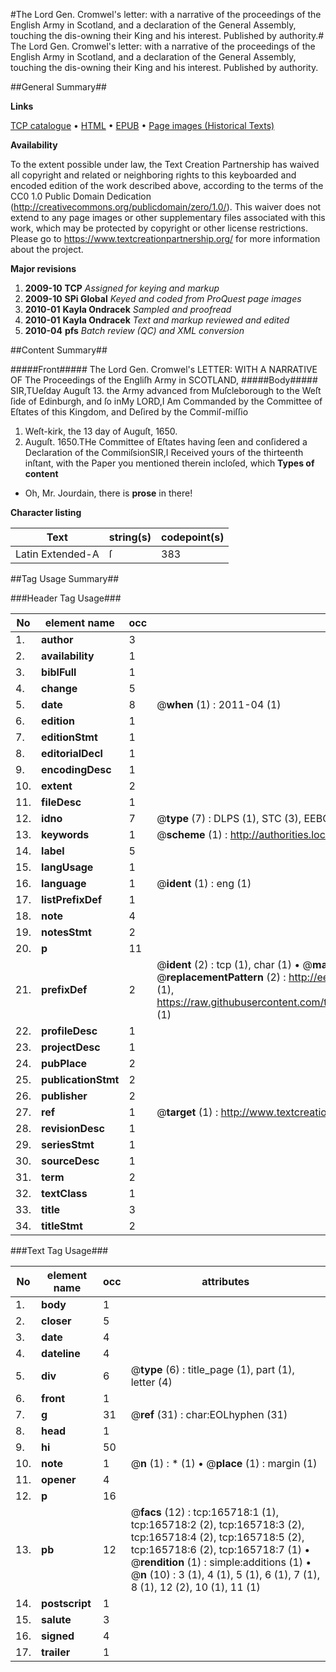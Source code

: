 #The Lord Gen. Cromwel's letter: with a narrative of the proceedings of the English Army in Scotland, and a declaration of the General Assembly, touching the dis-owning their King and his interest. Published by authority.#
The Lord Gen. Cromwel's letter: with a narrative of the proceedings of the English Army in Scotland, and a declaration of the General Assembly, touching the dis-owning their King and his interest. Published by authority.

##General Summary##

**Links**

[TCP catalogue](http://www.ota.ox.ac.uk/tcp/)  • 
[HTML](http://tei.it.ox.ac.uk/tcp/Texts-HTML/free/A80/A80949.html)  • 
[EPUB](http://tei.it.ox.ac.uk/tcp/Texts-EPUB/free/A80/A80949.epub) • 
[Page images (Historical Texts)](https://historicaltexts.jisc.ac.uk/eebo-99865505e)

**Availability**

To the extent possible under law, the Text Creation Partnership has waived all copyright and related or neighboring rights to this keyboarded and encoded edition of the work described above, according to the terms of the CC0 1.0 Public Domain Dedication (http://creativecommons.org/publicdomain/zero/1.0/). This waiver does not extend to any page images or other supplementary files associated with this work, which may be protected by copyright or other license restrictions. Please go to https://www.textcreationpartnership.org/ for more information about the project.

**Major revisions**

1. __2009-10__ __TCP__ *Assigned for keying and markup*
1. __2009-10__ __SPi Global__ *Keyed and coded from ProQuest page images*
1. __2010-01__ __Kayla Ondracek__ *Sampled and proofread*
1. __2010-01__ __Kayla Ondracek__ *Text and markup reviewed and edited*
1. __2010-04__ __pfs__ *Batch review (QC) and XML conversion*

##Content Summary##

#####Front#####
The Lord Gen. Cromwel's LETTER: WITH A NARRATIVE OF The Proceedings of the Engliſh Army in SCOTLAND,
#####Body#####
SIR,TUeſday Auguſt 13. the Army advanced from Muſcleborough to the Weſt ſide of Edinburgh, and ſo inMy LORD,I Am Commanded by the Committee of Eſtates of this Kingdom, and Deſired by the Commiſ-miſſio
1. Weſt-kirk, the 13 day of Auguſt, 1650.
13. Auguſt. 1650.THe Committee of Eſtates having ſeen and conſidered a Declaration of the CommiſsionSIR,I Received yours of the thirteenth inſtant, with the Paper you mentioned therein incloſed, which
**Types of content**

  * Oh, Mr. Jourdain, there is **prose** in there!

**Character listing**


|Text|string(s)|codepoint(s)|
|---|---|---|
|Latin Extended-A|ſ|383|

##Tag Usage Summary##

###Header Tag Usage###

|No|element name|occ|attributes|
|---|---|---|---|
|1.|__author__|3||
|2.|__availability__|1||
|3.|__biblFull__|1||
|4.|__change__|5||
|5.|__date__|8| @__when__ (1) : 2011-04 (1)|
|6.|__edition__|1||
|7.|__editionStmt__|1||
|8.|__editorialDecl__|1||
|9.|__encodingDesc__|1||
|10.|__extent__|2||
|11.|__fileDesc__|1||
|12.|__idno__|7| @__type__ (7) : DLPS (1), STC (3), EEBO-CITATION (1), PROQUEST (1), VID (1)|
|13.|__keywords__|1| @__scheme__ (1) : http://authorities.loc.gov/ (1)|
|14.|__label__|5||
|15.|__langUsage__|1||
|16.|__language__|1| @__ident__ (1) : eng (1)|
|17.|__listPrefixDef__|1||
|18.|__note__|4||
|19.|__notesStmt__|2||
|20.|__p__|11||
|21.|__prefixDef__|2| @__ident__ (2) : tcp (1), char (1)  •  @__matchPattern__ (2) : ([0-9\-]+):([0-9IVX]+) (1), (.+) (1)  •  @__replacementPattern__ (2) : http://eebo.chadwyck.com/downloadtiff?vid=$1&page=$2 (1), https://raw.githubusercontent.com/textcreationpartnership/Texts/master/tcpchars.xml#$1 (1)|
|22.|__profileDesc__|1||
|23.|__projectDesc__|1||
|24.|__pubPlace__|2||
|25.|__publicationStmt__|2||
|26.|__publisher__|2||
|27.|__ref__|1| @__target__ (1) : http://www.textcreationpartnership.org/docs/. (1)|
|28.|__revisionDesc__|1||
|29.|__seriesStmt__|1||
|30.|__sourceDesc__|1||
|31.|__term__|2||
|32.|__textClass__|1||
|33.|__title__|3||
|34.|__titleStmt__|2||


###Text Tag Usage###

|No|element name|occ|attributes|
|---|---|---|---|
|1.|__body__|1||
|2.|__closer__|5||
|3.|__date__|4||
|4.|__dateline__|4||
|5.|__div__|6| @__type__ (6) : title_page (1), part (1), letter (4)|
|6.|__front__|1||
|7.|__g__|31| @__ref__ (31) : char:EOLhyphen (31)|
|8.|__head__|1||
|9.|__hi__|50||
|10.|__note__|1| @__n__ (1) : * (1)  •  @__place__ (1) : margin (1)|
|11.|__opener__|4||
|12.|__p__|16||
|13.|__pb__|12| @__facs__ (12) : tcp:165718:1 (1), tcp:165718:2 (2), tcp:165718:3 (2), tcp:165718:4 (2), tcp:165718:5 (2), tcp:165718:6 (2), tcp:165718:7 (1)  •  @__rendition__ (1) : simple:additions (1)  •  @__n__ (10) : 3 (1), 4 (1), 5 (1), 6 (1), 7 (1), 8 (1), 12 (2), 10 (1), 11 (1)|
|14.|__postscript__|1||
|15.|__salute__|3||
|16.|__signed__|4||
|17.|__trailer__|1||
